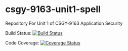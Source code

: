 # csgy-9163-unit1-spell
Repository For Unit 1 of CSGY-9163 Application Security

Build Status: [![Build Status](https://travis-ci.org/ab7289-tandon-nyu/csgy-9163-unit1-spell.svg?branch=master)](https://travis-ci.org/ab7289-tandon-nyu/csgy-9163-unit1-spell)

Code Coverage: [![Coverage Status](https://coveralls.io/repos/github/ab7289-tandon-nyu/csgy-9163-unit1-spell/badge.svg?branch=master)](https://coveralls.io/github/ab7289-tandon-nyu/csgy-9163-unit1-spell?branch=master)
